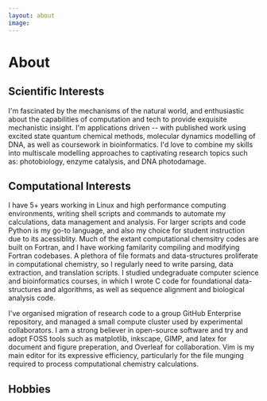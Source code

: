 ```yaml
---
layout: about
image: 
---
```


# About

<!--author-->

## Scientific Interests
I'm fascinated by the mechanisms of the natural world, and enthusiastic about the capabilities of computation and tech to provide exquisite mechanistic insight. I'm applications driven -- with published work using excited state quantum chemical methods, molecular dynamics modelling of DNA, as well as coursework in bioinformatics. I'd love to combine my skills into multiscale modelling approaches to captivating research topics such as: photobiology, enzyme catalysis, and DNA photodamage.

## Computational Interests
I have 5+ years working in Linux and high performance computing environments, writing shell scripts and commands to automate my calculations, data management and analysis. For larger scripts and code Python is my go-to language, and also my choice for student instruction due to its acessiblity. Much of the extant computational chemsitry codes are built on Fortran, and I have working familarity compiling and modifying Fortran codebases. A plethora of file formats and data-structures proliferate in computational chemistry, so I regularly need to write parsing, data extraction, and translation scripts. I studied undegraduate computer science and bioinformatics courses, in which I wrote C code for  foundational data-structures and algorithms, as well as sequence alignment and biological analysis code. 

I've organised migration of research code to a group GitHub Enterprise repository, and managed a small compute cluster used by experimental collaborators.  I am a strong believer in open-source software and try and adopt FOSS tools such as matplotlib, inkscape, GIMP, and latex for document and figure preperation, and Overleaf for collaboration. Vim is my main editor for its expressive efficiency, particularly for the file munging required to process computational chemistry calculations. 


## Hobbies
